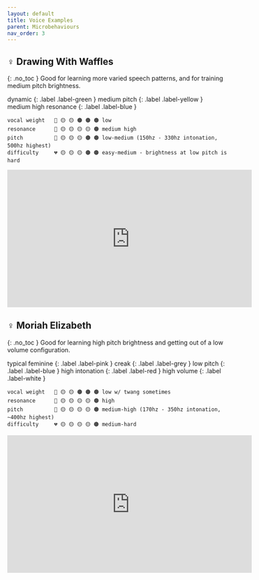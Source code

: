 ```yaml
---
layout: default
title: Voice Examples
parent: Microbehaviours
nav_order: 3
---
```


<!-- voice example block -->
## ♀️ Drawing With Waffles
{: .no_toc }
Good for learning more varied speech patterns, and for training medium pitch brightness.

dynamic
{: .label .label-green }
medium pitch
{: .label .label-yellow }
medium high resonance
{: .label .label-blue }
```
vocal weight   🥁 🟡 🟡 🟤 🟤 🟤 low
resonance      🎻 🟡 🟡 🟡 🟡 🟤 medium high
pitch          🎵 🟡 🟡 🟡 🟤 🟤 low-medium (150hz - 330hz intonation, 500hz highest)
difficulty     💔 🟡 🟡 🟡 🟤 🟤 easy-medium - brightness at low pitch is hard
```
<p align="left">
  <iframe width="560" height="315" src="https://www.youtube.com/embed/qjC30KkyLLU" title="YouTube video player" frameborder="0" allow="accelerometer; autoplay; clipboard-write; encrypted-media; gyroscope; picture-in-picture" allowfullscreen></iframe>
</p>
<!--  -->

<!--  -->
## ♀️ Moriah Elizabeth
{: .no_toc }
Good for learning high pitch brightness and getting out of a low volume configuration.

typical feminine
{: .label .label-pink }
creak
{: .label .label-grey }
low pitch
{: .label .label-blue }
high intonation
{: .label .label-red }
high volume
{: .label .label-white }
```
vocal weight   🥁 🟡 🟡 🟤 🟤 🟤 low w/ twang sometimes
resonance      🎻 🟡 🟡 🟡 🟡 🟤 high
pitch          🎵 🟡 🟡 🟡 🟡 🟤 medium-high (170hz - 350hz intonation, ~400hz highest)
difficulty     💔 🟡 🟡 🟡 🟡 🟤 medium-hard
```
<p align="left">
  <iframe width="560" height="315" src="https://www.youtube.com/embed/UzvqPVx0Jd4" title="YouTube video player" frameborder="0" allow="accelerometer; autoplay; clipboard-write; encrypted-media; gyroscope; picture-in-picture" allowfullscreen></iframe>
</p>
<!--  -->
